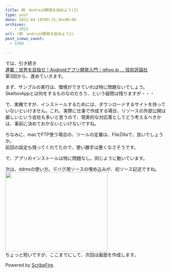 ```yaml
---
title: 続　Android開発を始めよう(2)
type: post
date: 2012-04-18T09:15:34+00:00
archives:
    - 2012
url: /続　android開発を始めよう2/
post_views_count:
  - 1394

---
```

では、引き続き  
<a target="_blank" href="http://gihyo.jp/dev/serial/01/androidapp">連載：世界を目指せ！Androidアプリ開発入門｜gihyo.jp … 技術評論社</a>  
第3回から、進めていきます。

まず、サンプルの実行は、環境ができていれば特に問題ないでしょう。  
SkeltonAppとは何をするものなのだろう、という疑問は残りますが・・・

で、実機ですが、インストールするためには、ダウンロードするサイトを持っていないといけません。これ、実際に仕事で作成する場合、リソースの外部公開は厳しいという会社も多いと思うので、現実的な対応策としてどう考えるべきかは、事前に決めておかないといけないですね。

ちなみに、macでFTP使う場合の、ツールの定番は、FileZillaで、良いでしょうか。  
前回の設定も残ってくれてたので、使い勝手は悪くなさそうです。

で、アプリのインストールは特に問題なし。同じように動いています。

次は、ddmsの使い方。デバグ用ソースの埋め込みが、初ソース記述ですね。  
<img src="https://i2.wp.com/jqinglong.html.xdomain.jp/bimg/moz-screenshot_2.png?resize=320%2C247" alt="" height="247" width="320" data-recalc-dims="1" />  
ちょっと短いですが、ここまでにして、次回は画面を作成します。

<p class="scribefire-powered">
  Powered by <a href="http://www.scribefire.com/">ScribeFire</a>.
</p>